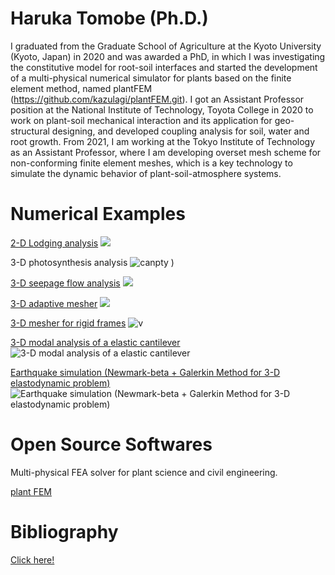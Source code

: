 # Haruka Tomobe (Ph.D.)


I graduated from the Graduate School of Agriculture at the Kyoto University (Kyoto, Japan) in 2020 and was awarded a PhD, in which I was investigating the constitutive model for root-soil interfaces and started the development of a multi-physical numerical simulator for plants based on the finite element method, named plantFEM (https://github.com/kazulagi/plantFEM.git). I got an Assistant Professor position at the National Institute of Technology, Toyota College in 2020 to work on plant-soil mechanical interaction and its application for geo-structural designing, and developed coupling analysis for soil, water and root growth. From 2021, I am working at the Tokyo Institute of Technology as an Assistant Professor, where I am developing overset mesh scheme for non-conforming finite element meshes, which is a key technology to simulate the dynamic behavior of plant-soil-atmosphere systems.

# Numerical Examples

[2-D Lodging analysis](https://www.sciencedirect.com/science/article/pii/S0038080619301647)
![](https://ars.els-cdn.com/content/image/1-s2.0-S0038080619301647-gr15.jpg)

3-D photosynthesis analysis
![canpty](https://user-images.githubusercontent.com/54159711/173492449-db9efe5a-7c5f-4219-a95f-bcb560123605.jpeg)
)

[3-D seepage flow analysis](https://github.com/kazulagi/plantFEM/pull/386)
![](https://user-images.githubusercontent.com/54159711/168735469-33115f07-39cf-458f-a09d-9d14a875ad0c.png)

[3-D adaptive mesher](https://github.com/kazulagi/plantFEM/pull/389)
![](https://user-images.githubusercontent.com/54159711/169466238-eb025a50-e8c8-4c51-a09d-6043cd1288df.png)

[3-D mesher for rigid frames](https://github.com/kazulagi/plantFEM/pull/393)
![v](https://user-images.githubusercontent.com/54159711/170681201-1c42a698-46ca-4b27-a163-d9a4d8ab3e1f.png)


[3-D modal analysis of a elastic cantilever](https://github.com/kazulagi/plantFEM/pull/395)
![3-D modal analysis of a elastic cantilever](https://user-images.githubusercontent.com/54159711/171304252-9eadbd13-5d97-4af1-9708-cbfecca17caf.png)

[Earthquake simulation (Newmark-beta + Galerkin Method for 3-D elastodynamic problem)](https://github.com/kazulagi/plantFEM/pull/399)
![Earthquake simulation (Newmark-beta + Galerkin Method for 3-D elastodynamic problem)](https://user-images.githubusercontent.com/54159711/172747882-8d03aef3-ad2d-44c6-9490-0b80588360d1.png)





# Open Source Softwares

Multi-physical FEA solver for plant science and civil engineering.

[plant FEM](https://github.com/kazulagi/plantFEM)




# Bibliography

[Click here!](https://scholar.google.com/citations?user=aJsSCAYAAAAJ&hl=ja)
